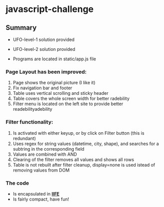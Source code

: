 # javascript-challenge

## Summary

* UFO-level-1 solution provided
* UFO-level-2 solution provided
 
* Programs are located in static/app.js file
 
### Page Layout has been improved:
1) Page shows the original picture (I like it)
2) Fix navigation bar and footer
3) Table uses vertical scrolling and sticky header
4) Table covers the whole screen width for better radebility
5) Filter menu is located on the left site to provide better readebilityadebility

### Filter functionality:
1) Is activated with either keyup, or by click on Filter button (this is redundant)
2) Uses regex for string values (datetime, city, shape), and searches for a subtring in the corresponding field
3) Values are combined with AND
4) Clearing of the filter removes all values and shows all rows
5) Table is not rebuilt after filter cleanup, display=none is used istead of removing values from DOM

### The code
* Is encapsulated in <b>[IIFE](https://developer.mozilla.org/en-US/docs/Glossary/IIFE)</b>
* Is fairly compact, have fun!


